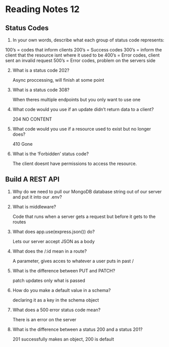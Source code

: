 # Reading Notes 12

## Status Codes

1. In your own words, describe what each group of status code represents:

100’s = codes that inform clients
200’s = Success codes
300’s = inform the client that the resource isnt where it used to be
400’s = Error codes, client sent an invalid request
500’s = Error codes, problem on the servers side

2. What is a status code 202?

    Async proccessing, will finish at some point

3. What is a status code 308?

    When theres multiple endpoints but you only want to use one

4. What code would you use if an update didn’t return data to a client?

    204 NO CONTENT  

5. What code would you use if a resource used to exist but no longer does?

    410 Gone

6. What is the ‘Forbidden’ status code?

    The client doesnt have permissions to access the resource.

## Build A REST API

1. Why do we need to pull our MongoDB database string out of our server and put it into our .env?



2. What is middleware?

    Code that runs when a server gets a request but before it gets to the routes

3. What does app.use(express.json()) do?

    Lets our server accept JSON as a body

4. What does the /:id mean in a route?

    A parameter, gives acces to whatever a user puts in past /

5. What is the difference between PUT and PATCH?

    patch updates only what is passed

6. How do you make a default value in a schema?

    declaring it as a key in the schema object

7. What does a 500 error status code mean?

    There is an error on the server

8. What is the difference between a status 200 and a status 201?

    201 successfully makes an object, 200 is default
